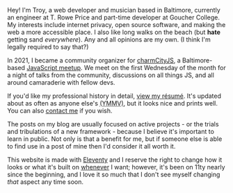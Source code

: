 Hey! I'm Troy, a web developer and musician based in Baltimore, currently an engineer at T. Rowe Price and part-time developer at Goucher College. My interests include internet privacy, open source software, and making the web a more accessible place. I also like long walks on the beach (but **hate** getting sand _everywhere_). Any and all opinions are my own. (I think I'm legally required to say that?)

In 2021, I became a community organizer for [charmCityJS](https://charmcityjs.org/), a Baltimore-based [JavaScript meetup](https://www.meetup.com/charmcityjs/). We meet on the first Wednesday of the month for a night of talks from the community, discussions on all things JS, and all around camaraderie with fellow devs.

If you'd like my professional history in detail, [view my résumé](https://resume.troyv.dev/). It's updated about as often as anyone else's <abbr title="Your mileage may vary">(YMMV)</abbr>, but it looks nice and prints well. You can also [contact me](/contact/) if you wish.

The posts on my blog are usually focused on active projects - or the trials and tribulations of a new framework - because I believe it's important to learn in public. Not only is that a benefit for me, but if someone else is able to find use in a post of mine then I'd consider it all worth it.

This website is made with [Eleventy](https://www.11ty.dev/) and I reserve the right to change how it looks or what it's built on [whenever][1] I want; however, it's been on 11ty nearly since the beginning, and I love it so much that I don't see myself changing _that_ aspect any time soon.

[1]: https://ethanmarcotte.com/wrote/let-a-website-be-a-worry-stone/ "See: this blog by Ethan Marcotte"
